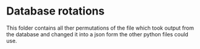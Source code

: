# Database rotations

This folder contains all ther permutations of the file which took output from the database and changed it into a json form the other python files could use.

